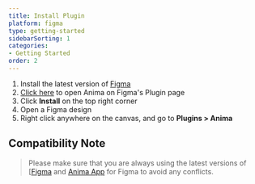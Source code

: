 ```yaml
---
title: Install Plugin
platform: figma
type: getting-started
sidebarSorting: 1
categories: 
- Getting Started
order: 2
---
```


1. Install the latest version of [Figma](https://www.figma.com/downloads/)
2. [Click here]() to open Anima on Figma's Plugin page
3. Click **Install** on the top right corner
4. Open a Figma design
5. Right click anywhere on the canvas, and go to **Plugins > Anima**



## Compatibility Note

>Please make sure that you are always using the latest versions of [[Figma](https://www.figma.com/downloads/) and [Anima App]() for Figma to avoid any conflicts.